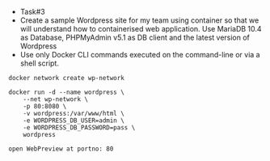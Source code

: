 - Task#3
- Create a sample Wordpress site for my team using container so that we will understand how to containerised web application. Use MariaDB 10.4 as Database, PHPMyAdmin v5.1 as DB client and the latest version of Wordpress
- Use only Docker CLI commands executed on the command-line or via a shell script.
```
docker network create wp-network

docker run -d --name wordpress \
    --net wp-network \
    -p 80:8080 \
    -v wordpress:/var/www/html \
    -e WORDPRESS_DB_USER=admin \
    -e WORDPRESS_DB_PASSWORD=pass \
    wordpress

open WebPreview at portno: 80
```

